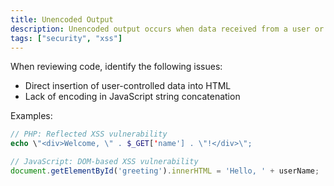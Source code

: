 ```yaml
---
title: Unencoded Output
description: Unencoded output occurs when data received from a user or another source is displayed or used in a web page without proper encoding, allowing attackers to inject malicious code.
tags: ["security", "xss"]
---
```


When reviewing code, identify the following issues:

- Direct insertion of user-controlled data into HTML
- Lack of encoding in JavaScript string concatenation

Examples:
```php
// PHP: Reflected XSS vulnerability
echo \"<div>Welcome, \" . $_GET['name'] . \"!</div>\";
```

```javascript
// JavaScript: DOM-based XSS vulnerability
document.getElementById('greeting').innerHTML = 'Hello, ' + userName;
```
